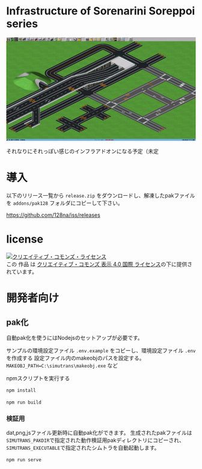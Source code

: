 # Infrastructure of Sorenarini Soreppoi series

![tumbnail](./tumbnail.png)

それなりにそれっぽい感じのインフラアドオンになる予定（未定

# 導入

以下のリリース一覧から `release.zip` をダウンロードし、解凍したpakファイルを `addons/pak128` フォルダにコピーして下さい。

https://github.com/128na/iss/releases

# license

<a rel="license" href="http://creativecommons.org/licenses/by/4.0/"><img alt="クリエイティブ・コモンズ・ライセンス" style="border-width:0" src="https://i.creativecommons.org/l/by/4.0/88x31.png" /></a><br />この 作品 は <a rel="license" href="http://creativecommons.org/licenses/by/4.0/">クリエイティブ・コモンズ 表示 4.0 国際 ライセンス</a>の下に提供されています。


# 開発者向け
## pak化

自動pak化を使うにはNodejsのセットアップが必要です。

サンプルの環境設定ファイル `.env.example` をコピーし、環境設定ファイル `.env` を作成する
設定ファイル内のmakeobjのパスを設定する。
`MAKEOBJ_PATH=C:\simutrans\makeobj.exe` など

npmスクリプトを実行する
```
npm install

npm run build
```

### 検証用
dat,png,jsファイル更新時に自動pak化ができます。
生成されたpakファイルは`SIMUTRANS_PAKDIR`で指定された動作検証用pakディレクトリにコピーされ、`SIMUTRANS_EXECUTABLE`で指定されたシムトラを自動起動します。

```
npm run serve
```
